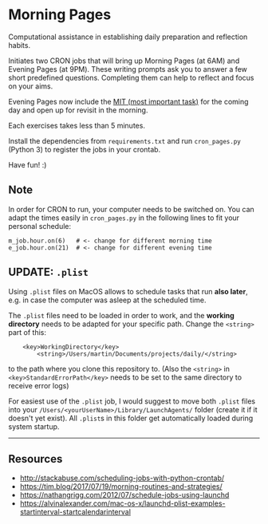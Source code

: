 # Morning Pages

Computational assistance in establishing daily preparation and reflection habits.

Initiates two CRON jobs that will bring up Morning Pages (at 6AM)
and Evening Pages (at 9PM). These writing prompts ask you to answer a
few short predefined questions. Completing them can help to reflect
and focus on your aims.

Evening Pages now include the [MIT (most important task)](https://github.com/martin-martin/time-mgmt) for the coming day
and open up for revisit in the morning.

Each exercises takes less than 5 minutes.

Install the dependencies from `requirements.txt` and run `cron_pages.py` (Python 3)
to register the jobs in your crontab.

Have fun! :)

## Note

In order for CRON to run, your computer needs to be switched on. You can adapt the
times easily in `cron_pages.py` in the following lines to fit your personal schedule:

```
m_job.hour.on(6)   # <- change for different morning time
e_job.hour.on(21)  # <- change for different evening time
```

## UPDATE: `.plist`

Using `.plist` files on MacOS allows to schedule tasks that run **also later**, e.g.
in case the computer was asleep at the scheduled time.

The `.plist` files need to be loaded in order to work, and the **working directory**
needs to be adapted for your specific path. Change the `<string>` part of this:

```
    <key>WorkingDirectory</key>
        <string>/Users/martin/Documents/projects/daily/</string>
```

to the path where you clone this repository to.
(Also the `<string>` in `<key>StandardErrorPath</key>` needs to be set to the
    same directory to receive error logs)

For easiest use of the `.plist` job, I would suggest to move both `.plist` files
into your `/Users/<yourUserName>/Library/LaunchAgents/` folder (create it if it doesn't
    yet exist). All `.plist`s in this folder get automatically loaded during system startup.

---

## Resources

- http://stackabuse.com/scheduling-jobs-with-python-crontab/
- https://tim.blog/2017/07/19/morning-routines-and-strategies/
- https://nathangrigg.com/2012/07/schedule-jobs-using-launchd
- https://alvinalexander.com/mac-os-x/launchd-plist-examples-startinterval-startcalendarinterval

